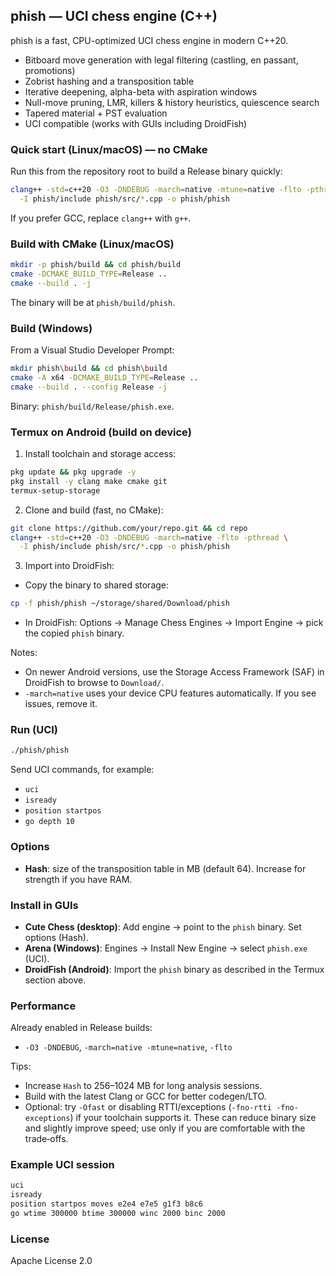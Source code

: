 ## phish — UCI chess engine (C++)

phish is a fast, CPU-optimized UCI chess engine in modern C++20.

- Bitboard move generation with legal filtering (castling, en passant, promotions)
- Zobrist hashing and a transposition table
- Iterative deepening, alpha-beta with aspiration windows
- Null-move pruning, LMR, killers & history heuristics, quiescence search
- Tapered material + PST evaluation
- UCI compatible (works with GUIs including DroidFish)

### Quick start (Linux/macOS) — no CMake

Run this from the repository root to build a Release binary quickly:

```bash
clang++ -std=c++20 -O3 -DNDEBUG -march=native -mtune=native -flto -pthread \
  -I phish/include phish/src/*.cpp -o phish/phish
```

If you prefer GCC, replace `clang++` with `g++`.

### Build with CMake (Linux/macOS)

```bash
mkdir -p phish/build && cd phish/build
cmake -DCMAKE_BUILD_TYPE=Release ..
cmake --build . -j
```

The binary will be at `phish/build/phish`.

### Build (Windows)

From a Visual Studio Developer Prompt:

```bash
mkdir phish\build && cd phish\build
cmake -A x64 -DCMAKE_BUILD_TYPE=Release ..
cmake --build . --config Release -j
```

Binary: `phish/build/Release/phish.exe`.

### Termux on Android (build on device)

1) Install toolchain and storage access:

```bash
pkg update && pkg upgrade -y
pkg install -y clang make cmake git
termux-setup-storage
```

2) Clone and build (fast, no CMake):

```bash
git clone https://github.com/your/repo.git && cd repo
clang++ -std=c++20 -O3 -DNDEBUG -march=native -flto -pthread \
  -I phish/include phish/src/*.cpp -o phish/phish
```

3) Import into DroidFish:

- Copy the binary to shared storage:

```bash
cp -f phish/phish ~/storage/shared/Download/phish
```

- In DroidFish: Options → Manage Chess Engines → Import Engine → pick the copied `phish` binary.

Notes:
- On newer Android versions, use the Storage Access Framework (SAF) in DroidFish to browse to `Download/`.
- `-march=native` uses your device CPU features automatically. If you see issues, remove it.

### Run (UCI)

```bash
./phish/phish
```

Send UCI commands, for example:

- `uci`
- `isready`
- `position startpos`
- `go depth 10`

### Options

- **Hash**: size of the transposition table in MB (default 64). Increase for strength if you have RAM.

### Install in GUIs

- **Cute Chess (desktop)**: Add engine → point to the `phish` binary. Set options (Hash).
- **Arena (Windows)**: Engines → Install New Engine → select `phish.exe` (UCI).
- **DroidFish (Android)**: Import the `phish` binary as described in the Termux section above.

### Performance

Already enabled in Release builds:

- `-O3 -DNDEBUG`, `-march=native -mtune=native`, `-flto`

Tips:

- Increase `Hash` to 256–1024 MB for long analysis sessions.
- Build with the latest Clang or GCC for better codegen/LTO.
- Optional: try `-Ofast` or disabling RTTI/exceptions (`-fno-rtti -fno-exceptions`) if your toolchain supports it. These can reduce binary size and slightly improve speed; use only if you are comfortable with the trade‑offs.

### Example UCI session

```bash
uci
isready
position startpos moves e2e4 e7e5 g1f3 b8c6
go wtime 300000 btime 300000 winc 2000 binc 2000
```

### License

Apache License 2.0